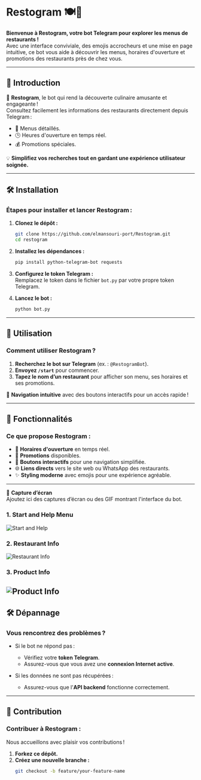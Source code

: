 # Restogram 🍽️🤖

**Bienvenue à Restogram, votre bot Telegram pour explorer les menus de restaurants !**  
Avec une interface conviviale, des emojis accrocheurs et une mise en page intuitive, ce bot vous aide à découvrir les menus, horaires d'ouverture et promotions des restaurants près de chez vous.

---

## 🌟 Introduction  

🎉 **Restogram**, le bot qui rend la découverte culinaire amusante et engageante !  
Consultez facilement les informations des restaurants directement depuis Telegram :

- 📜 Menus détaillés.  
- 🕒 Heures d'ouverture en temps réel.  
- 💰 Promotions spéciales.  

💡 **Simplifiez vos recherches tout en gardant une expérience utilisateur soignée.**

---

## 🛠️ Installation  

### Étapes pour installer et lancer Restogram :
1. **Clonez le dépôt :**  
    ```bash
    git clone https://github.com/elmansouri-port/Restogram.git
    cd restogram
    ```
2. **Installez les dépendances :**  
    ```bash
    pip install python-telegram-bot requests
    ```
3. **Configurez le token Telegram :**  
   Remplacez le token dans le fichier `bot.py` par votre propre token Telegram.  

4. **Lancez le bot :**  
    ```bash
    python bot.py
    ```

---

## 🚀 Utilisation  

### Comment utiliser Restogram ?  
1. **Recherchez le bot sur Telegram** (ex. : `@RestogramBot`).  
2. **Envoyez `/start`** pour commencer.  
3. **Tapez le nom d’un restaurant** pour afficher son menu, ses horaires et ses promotions.  

🎯 **Navigation intuitive** avec des boutons interactifs pour un accès rapide !  

---

## 🎁 Fonctionnalités  

### Ce que propose Restogram :
- 📅 **Horaires d'ouverture** en temps réel.  
- 🎉 **Promotions** disponibles.  
- 🔘 **Boutons interactifs** pour une navigation simplifiée.  
- 🌐 **Liens directs** vers le site web ou WhatsApp des restaurants.  
- ✨ **Styling moderne** avec emojis pour une expérience agréable.  

---  

📸 **Capture d’écran**  
Ajoutez ici des captures d’écran ou des GIF montrant l'interface du bot.
### 1. Start and Help Menu
![Start and Help](./start%20n%20help.png)

### 2. Restaurant Info
![Restaurant Info](./rest_info.png)

### 3. Product Info
![Product Info](./product_info.jpg)
---

## 🛠️ Dépannage  

### Vous rencontrez des problèmes ?  
- Si le bot ne répond pas :  
  - Vérifiez votre **token Telegram**.  
  - Assurez-vous que vous avez une **connexion Internet active**.  

- Si les données ne sont pas récupérées :  
  - Assurez-vous que l'**API backend** fonctionne correctement.

---

## 🤝 Contribution  

### Contribuer à Restogram :  
Nous accueillons avec plaisir vos contributions !  
1. **Forkez ce dépôt.**  
2. **Créez une nouvelle branche :**  
   ```bash
   git checkout -b feature/your-feature-name
